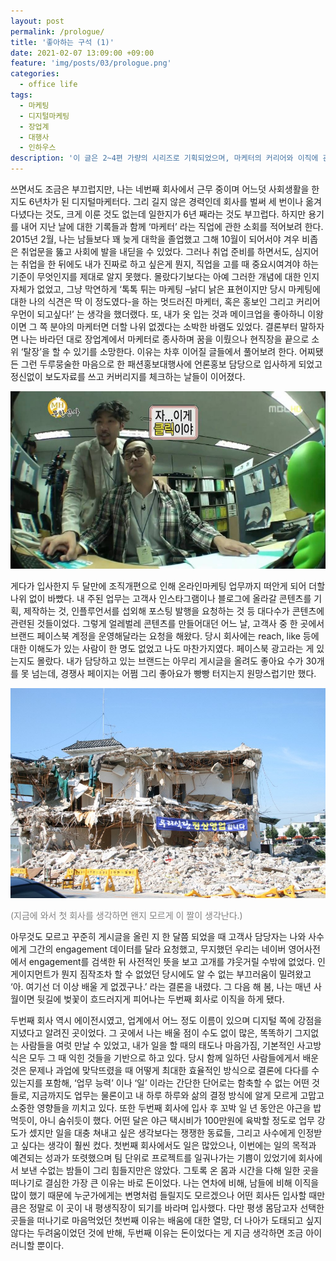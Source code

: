 ```yaml
---
layout: post
permalink: /prologue/
title: '좋아하는 구석 (1)'
date: 2021-02-07 13:09:00 +09:00
feature: 'img/posts/03/prologue.png'
categories:
  - office life
tags:
  - 마케팅
  - 디지털마케팅
  - 장업계
  - 대행사
  - 인하우스
description: '이 글은 2~4편 가량의 시리즈로 기획되었으며, 마케터의 커리어와 이직에 관한 이야기를 다룰 예정입니다. 글을 쓴 목적은 저의 지난 날을 되돌아보기 위함도 있으나 무엇보다도 수많은 사회초년생들이 저처럼 신중하지 않은 선택으로 시간을 낭비하지 않기를, 그리고 저보다는 좀 더 빠르게 원하는 경력을 쌓아가기를 바라는 것이 가장 큽니다.'
---
```


쓰면서도 조금은 부끄럽지만, 나는 네번째 회사에서 근무 중이며 어느덧 사회생활을 한지도 6년차가 된 디지털마케터다. 그리 길지 않은 경력인데 회사를 벌써 세 번이나 옮겨 다녔다는 것도, 크게 이룬 것도 없는데 일한지가 6년 째라는 것도 부끄럽다. 하지만 용기를 내어 지난 날에 대한 기록들과 함께 ‘마케터’ 라는 직업에 관한 소회를 적어보려 한다.
2015년 2월, 나는 남들보다 꽤 늦게 대학을 졸업했고 그해 10월이 되어서야 겨우 비좁은 취업문을 뚫고 사회에 발을 내딛을 수 있었다. 그러나 취업 준비를 하면서도, 심지어는 취업을 한 뒤에도 내가 진짜로 하고 싶은게 뭔지, 직업을 고를 때 중요시여겨야 하는 기준이 무엇인지를 제대로 알지 못했다. 몰랐다기보다는 아예 그러한 개념에 대한 인지 자체가 없었고, 그냥 막연하게 ‘톡톡 튀는 마케팅 –낡디 낡은 표현이지만 당시 마케팅에 대한 나의 식견은 딱 이 정도였다-을 하는 멋드러진 마케터, 혹은 홍보인 그리고 커리어우먼이 되고싶다!’ 는 생각을 했더랬다.
또, 내가 옷 입는 것과 메이크업을 좋아하니 이왕이면 그 쪽 분야의 마케터면 더할 나위 없겠다는 소박한 바램도 있었다. 결론부터 말하자면 나는 바라던 대로 장업계에서 마케터로 종사하며 꿈을 이뤘으나 현직장을 끝으로 소위 ‘탈장’을 할 수 있기를 소망한다. 이유는 차후 이어질 글들에서 풀어보려 한다.
어찌됐든 그런 두루뭉술한 마음으로 한 패션홍보대행사에 언론홍보 담당으로 입사하게 되었고 정신없이 보도자료를 쓰고 커버리지를 체크하는 날들이 이어졌다.


![사진1](/img/posts/01/click.jpg)

게다가 입사한지 두 달만에 조직개편으로 인해 온라인마케팅 업무까지 떠안게 되어 더할 나위 없이 바빴다. 내 주된 업무는 고객사 인스타그램이나 블로그에 올라갈 콘텐츠를 기획, 제작하는 것, 인플루언서를 섭외해 포스팅 발행을 요청하는 것 등 대다수가 콘텐츠에 관련된 것들이었다. 그렇게 얼레벌레 콘텐츠를 만들어대던 어느 날, 고객사 중 한 곳에서 브랜드 페이스북 계정을 운영해달라는 요청을 해왔다. 당시 회사에는 reach, like 등에 대한 이해도가 있는 사람이 한 명도 없었고 나도 마찬가지였다. 페이스북 광고라는 게 있는지도 몰랐다. 내가 담당하고 있는 브랜드는 아무리 게시글을 올려도 좋아요 수가 30개를 못 넘는데, 경쟁사 페이지는 어쩜 그리 좋아요가 빵빵 터지는지 원망스럽기만 했다.


![사진2](/img/posts/01/1stcompany.jpg)

<font color=grey>(지금에 와서 첫 회사를 생각하면 왠지 모르게 이 짤이 생각난다.)</font>

아무것도 모르고 꾸준히 게시글을 올린 지 한 달쯤 되었을 때 고객사 담당자는 나와 사수에게 그간의 engagement 데이터를 달라 요청했고, 무지했던 우리는 네이버 영어사전에서 engagement를 검색한 뒤 사전적인 뜻을 보고 고개를 갸웃거릴 수밖에 없었다. 인게이지먼트가 뭔지 짐작조차 할 수 없었던 당시에도 알 수 없는 부끄러움이 밀려왔고 ‘아. 여기선 더 이상 배울 게 없겠구나.’ 라는 결론을 내렸다. 그 다음 해 봄, 나는 매년 사월이면 뒷길에 벚꽃이 흐드러지게 피어나는 두번째 회사로 이직을 하게 됐다.

두번째 회사 역시 에이전시였고, 업계에서 어느 정도 이름이 있으며 디지털 쪽에 강점을 지녔다고 알려진 곳이었다. 그 곳에서 나는 배울 점이 수도 없이 많은, 똑똑하기 그지없는 사람들을 여럿 만날 수 있었고, 내가 일을 할 때의 태도나 마음가짐, 기본적인 사고방식은 모두 그 때 익힌 것들을 기반으로 하고 있다. 당시 함께 일하던 사람들에게서 배운 것은 문제나 과업에 맞닥뜨렸을 때 어떻게 최대한 효율적인 방식으로 결론에 다다를 수 있는지를 포함해, ‘업무 능력’ 이나 ‘일’ 이라는 간단한 단어로는 함축할 수 없는 어떤 것들로, 지금까지도 업무는 물론이고 내 하루 하루와 삶의 결정 방식에 알게 모르게 고맙고 소중한 영향들을 끼치고 있다.
또한 두번째 회사에 입사 후 꼬박 일 년 동안은 야근을 밥먹듯이, 아니 숨쉬듯이 했다. 어떤 달은 야근 택시비가 100만원에 육박할 정도로 업무 강도가 셌지만 일을 대충 쳐내고 싶은 생각보다는 쟁쟁한 동료들, 그리고 사수에게 인정받고 싶다는 생각이 훨씬 컸다. 첫번째 회사에서도 일은 많았으나, 이번에는 일의 목적과 예견되는 성과가 또렷했으며 팀 단위로 프로젝트를 일궈나가는 기쁨이 있었기에 회사에서 보낸 수없는 밤들이 그리 힘들지만은 않았다.
그토록 온 몸과 시간을 다해 일한 곳을 떠나기로 결심한 가장 큰 이유는 바로 돈이었다. 나는 연차에 비해, 남들에 비해 이직을 많이 했기 때문에 누군가에게는 변명처럼 들릴지도 모르겠으나 어떤 회사든 입사할 때만큼은 정말로 이 곳이 내 평생직장이 되기를 바라며 입사했다. 다만 평생 몸담고자 선택한 곳들을 떠나기로 마음먹었던 첫번째 이유는 배움에 대한 열망, 더 나아가 도태되고 싶지 않다는 두려움이었던 것에 반해, 두번째 이유는 돈이었다는 게 지금 생각하면 조금 아이러니할 뿐이다.
